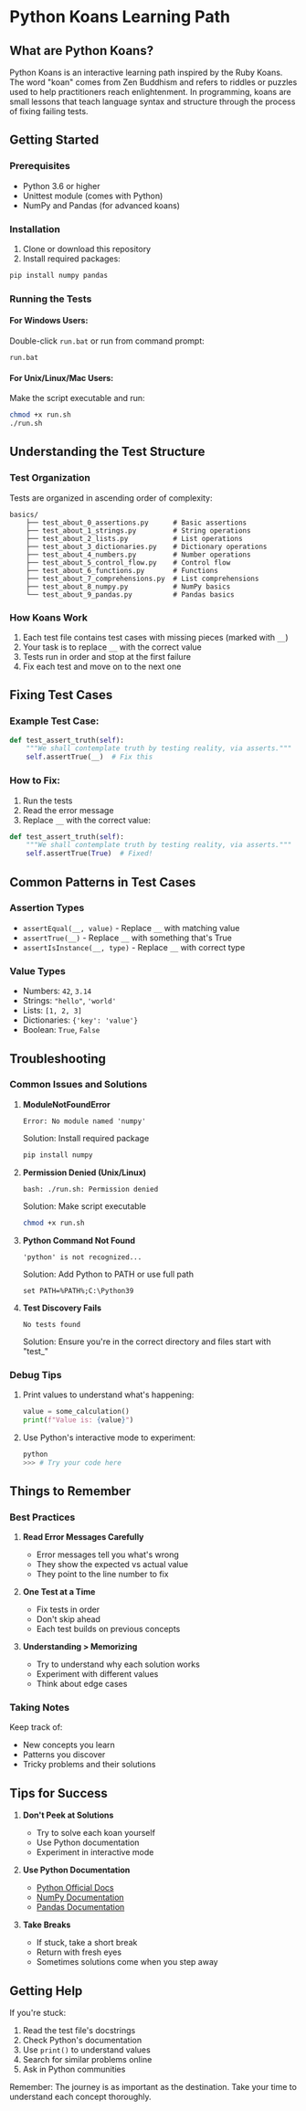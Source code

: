 # Python Koans Learning Path

## What are Python Koans?
Python Koans is an interactive learning path inspired by the Ruby Koans. 
The word "koan" comes from Zen Buddhism and refers to riddles or puzzles used to help practitioners reach enlightenment.
In programming, koans are small lessons that teach language syntax and structure through the process of fixing failing tests.

## Getting Started

### Prerequisites
- Python 3.6 or higher
- Unittest module (comes with Python)
- NumPy and Pandas (for advanced koans)

### Installation
1. Clone or download this repository
2. Install required packages:
```bash
pip install numpy pandas
```

### Running the Tests

#### For Windows Users:
Double-click `run.bat` or run from command prompt:
```batch
run.bat
```

#### For Unix/Linux/Mac Users:
Make the script executable and run:
```bash
chmod +x run.sh
./run.sh
```

## Understanding the Test Structure

### Test Organization
Tests are organized in ascending order of complexity:
```
basics/
    ├── test_about_0_assertions.py      # Basic assertions
    ├── test_about_1_strings.py         # String operations
    ├── test_about_2_lists.py           # List operations
    ├── test_about_3_dictionaries.py    # Dictionary operations
    ├── test_about_4_numbers.py         # Number operations
    ├── test_about_5_control_flow.py    # Control flow
    ├── test_about_6_functions.py       # Functions
    ├── test_about_7_comprehensions.py  # List comprehensions
    ├── test_about_8_numpy.py           # NumPy basics
    └── test_about_9_pandas.py          # Pandas basics
```

### How Koans Work
1. Each test file contains test cases with missing pieces (marked with `__`)
2. Your task is to replace `__` with the correct value
3. Tests run in order and stop at the first failure
4. Fix each test and move on to the next one

## Fixing Test Cases

### Example Test Case:
```python
def test_assert_truth(self):
    """We shall contemplate truth by testing reality, via asserts."""
    self.assertTrue(__)  # Fix this
```

### How to Fix:
1. Run the tests
2. Read the error message
3. Replace `__` with the correct value:
```python
def test_assert_truth(self):
    """We shall contemplate truth by testing reality, via asserts."""
    self.assertTrue(True)  # Fixed!
```

## Common Patterns in Test Cases

### Assertion Types
- `assertEqual(__, value)` - Replace `__` with matching value
- `assertTrue(__)` - Replace `__` with something that's True
- `assertIsInstance(__, type)` - Replace `__` with correct type

### Value Types
- Numbers: `42`, `3.14`
- Strings: `"hello"`, `'world'`
- Lists: `[1, 2, 3]`
- Dictionaries: `{'key': 'value'}`
- Boolean: `True`, `False`

## Troubleshooting

### Common Issues and Solutions

1. **ModuleNotFoundError**
   ```
   Error: No module named 'numpy'
   ```
   Solution: Install required package
   ```bash
   pip install numpy
   ```

2. **Permission Denied (Unix/Linux)**
   ```
   bash: ./run.sh: Permission denied
   ```
   Solution: Make script executable
   ```bash
   chmod +x run.sh
   ```

3. **Python Command Not Found**
   ```
   'python' is not recognized...
   ```
   Solution: Add Python to PATH or use full path
   ```batch
   set PATH=%PATH%;C:\Python39
   ```

4. **Test Discovery Fails**
   ```
   No tests found
   ```
   Solution: Ensure you're in the correct directory and files start with "test_"

### Debug Tips
1. Print values to understand what's happening:
   ```python
   value = some_calculation()
   print(f"Value is: {value}")
   ```

2. Use Python's interactive mode to experiment:
   ```python
   python
   >>> # Try your code here
   ```

## Things to Remember

### Best Practices
1. **Read Error Messages Carefully**
   - Error messages tell you what's wrong
   - They show the expected vs actual value
   - They point to the line number to fix

2. **One Test at a Time**
   - Fix tests in order
   - Don't skip ahead
   - Each test builds on previous concepts

3. **Understanding > Memorizing**
   - Try to understand why each solution works
   - Experiment with different values
   - Think about edge cases

### Taking Notes
Keep track of:
- New concepts you learn
- Patterns you discover
- Tricky problems and their solutions

## Tips for Success

1. **Don't Peek at Solutions**
   - Try to solve each koan yourself
   - Use Python documentation
   - Experiment in interactive mode

2. **Use Python Documentation**
   - [Python Official Docs](https://docs.python.org/3/)
   - [NumPy Documentation](https://numpy.org/doc/)
   - [Pandas Documentation](https://pandas.pydata.org/docs/)

3. **Take Breaks**
   - If stuck, take a short break
   - Return with fresh eyes
   - Sometimes solutions come when you step away

## Getting Help
If you're stuck:
1. Read the test file's docstrings
2. Check Python's documentation
3. Use `print()` to understand values
4. Search for similar problems online
5. Ask in Python communities

Remember: The journey is as important as the destination. Take your time to understand each concept thoroughly.